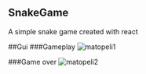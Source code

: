## SnakeGame
A simple snake game created with react

##Gui
###Gameplay
![matopeli1](https://user-images.githubusercontent.com/93599011/236585391-4a3828cc-98c2-48ba-81e5-9234955d95e4.png)

###Game over
![matopeli2](https://user-images.githubusercontent.com/93599011/236585452-52b25f89-3add-4d1c-8776-fe0442ceb853.png)
